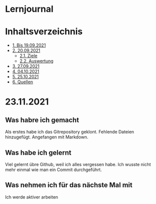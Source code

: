 # Lernjournal  <!-- omit in toc -->

# Inhaltsverzeichnis  <!-- omit in toc -->
- [1. Bis 19.09.2021](#1-bis-19092021)
- [2. 20.09.2021](#2-20092021)
  - [2.1. Ziele](#21-ziele)
  - [2.2. Auswertung](#22-auswertung)
- [3. 27.09.2021](#3-27092021)
- [4. 04.10.2021](#4-04102021)
- [5. 25.10.2021](#5-25102021)
- [6. Quellen](#6-quellen)

# 23.11.2021

## Was habre ich gemacht

Als erstes habe ich das Gitrepository geklont. 
Fehlende Dateien hinzugefügt.
Angefangen mit Markdown.

## Was habe ich gelernt 

Viel gelernt übre Github, weil ich alles vergessen habe. Ich wusste nicht mehr einmal wie man ein Commit durchgeführt.

## Was nehmen ich für das nächste Mal mit

Ich werde aktiver arbeiten 
